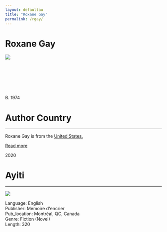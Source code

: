 ```yaml
---
layout: defaultau
title: "Roxane Gay"
permalink: /rgay/
---
```

<!-- partial:index.partial.html -->
<div class="content">
    <h1>Roxane Gay</h1>
    <div class="quote">
        <div><img src="https://ca-times.brightspotcdn.com/dims4/default/449e27f/2147483647/strip/true/crop/1920x1080+0+0/resize/1486x836!/quality/80/?url=https%3A%2F%2Fcalifornia-times-brightspot.s3.amazonaws.com%2F28%2F30%2Ff97ae31b427ea7d08317100d9564%2Frg-secondary-16x9.jpg" class="logo"></div>
    </div>
    <div class="timeline">
        <div style="padding-bottom:100px;"></div>
        <div class="block">
            <div class="date right"><p class="right"> B. 1974 </p></div>
            <div class="dot"></div>
            <div class="left first">
            <div class="author_country">
                <h1>Author Country</h1><hr>
            <div class="aclocation">   <p>Roxane Gay is from the <a href="{{ site.baseurl }}/1">United States.</a></p></div>
              <div class="acreadmore">   <a href="https://en.wikipedia.org/wiki/Roxane_Gay" target="_blank">Read more</a></div>
            </div>
            </div>
        </div>
        <div class="block">
            <div class="date left"><p class="left">2020</p></div>
            <div class="dot"></div>
            <div class="right">
                <h1>Ayiti</h1><hr>
                <p><img src="https://encrypted-tbn3.gstatic.com/images?q=tbn:ANd9GcTVXiKX047Ajj7R7oPFE2PYOvEcKKws6xAgAIdPebdo7YWaKbi7"></p>
                <p>
                Language: English<br/>
                Publisher: Memoire d'encrier<br/>
                Pub_location: Montréal, QC, Canada<br/>
                Genre: Fiction (Novel)<br/>
                Length: 320<br/>                   </p>
            </div>
        </div>
  <!-- partial -->
<script src='https://cdnjs.cloudflare.com/ajax/libs/jquery/3.1.1/jquery.min.js'></script><script  src="{{ site.baseurl }}/assets/js/authorscript.js"></script>